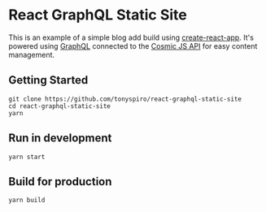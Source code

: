 # React GraphQL Static Site
This is an example of a simple blog add build using [create-react-app](https://github.com/facebookincubator/create-react-app). It's powered using [GraphQL](http://graphql.org/) connected to the [Cosmic JS API](https://cosmicjs.com/) for easy content management.

## Getting Started
```
git clone https://github.com/tonyspiro/react-graphql-static-site
cd react-graphql-static-site
yarn
```
## Run in development
```
yarn start
```
## Build for production
```
yarn build
```
